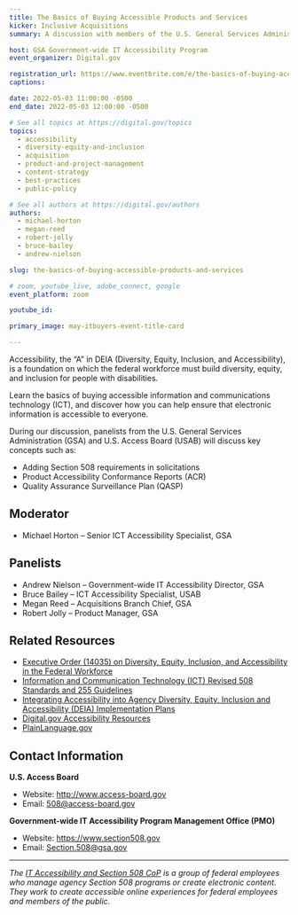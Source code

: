 ```yaml
---
title: The Basics of Buying Accessible Products and Services
kicker: Inclusive Acquisitions
summary: A discussion with members of the U.S. General Services Administration (GSA) and U.S. Access Board (USAB) on best practices for buying information and communications technology and services that can be used by anyone.

host: GSA Government-wide IT Accessibility Program
event_organizer: Digital.gov

registration_url: https://www.eventbrite.com/e/the-basics-of-buying-accessible-products-and-services-tickets-321499663147
captions: 

date: 2022-05-03 11:00:00 -0500
end_date: 2022-05-03 12:00:00 -0500

# See all topics at https://digital.gov/topics
topics:
  - accessibility
  - diversity-equity-and-inclusion
  - acquisition
  - product-and-project-management
  - content-strategy
  - best-practices
  - public-policy

# See all authors at https://digital.gov/authors
authors:
  - michael-horton
  - megan-reed
  - robert-jolly
  - bruce-bailey
  - andrew-nielson

slug: the-basics-of-buying-accessible-products-and-services

# zoom, youtube_live, adobe_connect, google
event_platform: zoom

youtube_id: 

primary_image: may-itbuyers-event-title-card

---
```


Accessibility, the “A” in DEIA (Diversity, Equity, Inclusion, and Accessibility), is a foundation on which the federal workforce must build diversity, equity, and inclusion for people with disabilities.

Learn the basics of buying accessible information and communications technology (ICT), and discover how you can help ensure that electronic information is accessible to everyone.

During our discussion, panelists from the U.S. General Services Administration (GSA) and U.S. Access Board (USAB) will discuss key concepts such as:

* Adding Section 508 requirements in solicitations
* Product Accessibility Conformance Reports (ACR)
* Quality Assurance Surveillance Plan (QASP)

## Moderator

* Michael Horton – Senior ICT Accessibility Specialist, GSA

## Panelists

* Andrew Nielson – Government-wide IT Accessibility Director, GSA
* Bruce Bailey – ICT Accessibility Specialist, USAB
* Megan Reed – Acquisitions Branch Chief, GSA
* Robert Jolly – Product Manager, GSA

## Related Resources

* [Executive Order (14035) on Diversity, Equity, Inclusion, and Accessibility in the Federal Workforce](https://www.whitehouse.gov/briefing-room/presidential-actions/2021/06/25/executive-order-on-diversity-equity-inclusion-and-accessibility-in-the-federal-workforce/)
* [Information and Communication Technology (ICT) Revised 508 Standards and 255 Guidelines](https://www.access-board.gov/ict/)
* [Integrating Accessibility into Agency Diversity, Equity, Inclusion and Accessibility (DEIA) Implementation Plans](https://www.section508.gov/manage/deia-guidance/)
* [Digital.gov Accessibility Resources](https://digital.gov/topics/accessibility/)
* [PlainLanguage.gov](https://www.plainlanguage.gov/)

## Contact Information

**U.S. Access Board**

* Website: http://www.access-board.gov
* Email: 508@access-board.gov

**Government-wide IT Accessibility Program Management Office (PMO)**

* Website: https://www.section508.gov
* Email: Section.508@gsa.gov

---

*The [IT Accessibility and Section 508 CoP](https://digital.gov/communities/it-accessibility-section-508/) is a group of federal employees who manage agency Section 508 programs or create electronic content. They work to create accessible online experiences for federal employees and members of the public.*
